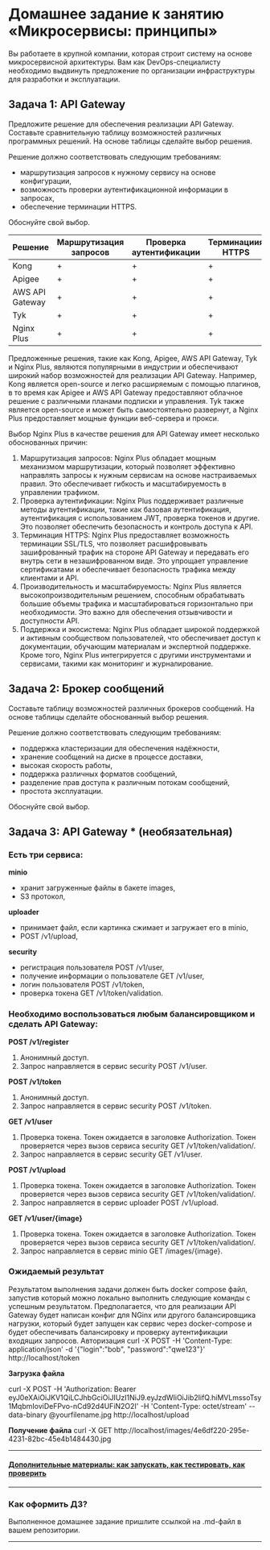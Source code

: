 
# Домашнее задание к занятию «Микросервисы: принципы»

Вы работаете в крупной компании, которая строит систему на основе микросервисной архитектуры.
Вам как DevOps-специалисту необходимо выдвинуть предложение по организации инфраструктуры для разработки и эксплуатации.

## Задача 1: API Gateway 

Предложите решение для обеспечения реализации API Gateway. Составьте сравнительную таблицу возможностей различных программных решений. На основе таблицы сделайте выбор решения.

Решение должно соответствовать следующим требованиям:
- маршрутизация запросов к нужному сервису на основе конфигурации,
- возможность проверки аутентификационной информации в запросах,
- обеспечение терминации HTTPS.

Обоснуйте свой выбор.

|     Решение     |  Маршрутизация запросов |  Проверка аутентификации | Терминациия HTTPS |
|-----------------|-------------------------|--------------------------|-------------------|
|       Kong      |            +            |             +            |         +         |
|     Apigee      |            +            |             +            |         +         |
| AWS API Gateway |            +            |             +            |         +         |
|       Tyk       |            +            |             +            |         +         |
|   Nginx Plus    |            +            |             +            |         +         |

Предложенные решения, такие как Kong, Apigee, AWS API Gateway, Tyk и Nginx Plus, являются популярными в индустрии и обеспечивают широкий набор возможностей для реализации API Gateway. Например, Kong является open-source и легко расширяемым с помощью плагинов, в то время как Apigee и AWS API Gateway предоставляют облачное решение с различными планами подписки и управления. Tyk также является open-source и может быть самостоятельно развернут, а Nginx Plus предоставляет мощные функции веб-сервера и прокси.

Выбор Nginx Plus в качестве решения для API Gateway имеет несколько обоснованных причин:

1. Маршрутизация запросов: Nginx Plus обладает мощным механизмом маршрутизации, который позволяет эффективно направлять запросы к нужным сервисам на основе настраиваемых правил. Это обеспечивает гибкость и масштабируемость в управлении трафиком.
2. Проверка аутентификации: Nginx Plus поддерживает различные методы аутентификации, такие как базовая аутентификация, аутентификация с использованием JWT, проверка токенов и другие. Это позволяет обеспечить безопасность и контроль доступа к API.
3. Терминация HTTPS: Nginx Plus предоставляет возможность терминации SSL/TLS, что позволяет расшифровывать зашифрованный трафик на стороне API Gateway и передавать его внутрь сети в незашифрованном виде. Это упрощает управление сертификатами и обеспечивает безопасность трафика между клиентами и API.
4. Производительность и масштабируемость: Nginx Plus является высокопроизводительным решением, способным обрабатывать большие объемы трафика и масштабироваться горизонтально при необходимости. Это важно для обеспечения отзывчивости и доступности API.
5. Поддержка и экосистема: Nginx Plus обладает широкой поддержкой и активным сообществом пользователей, что обеспечивает доступ к документации, обучающим материалам и экспертной поддержке. Кроме того, Nginx Plus интегрируется с другими инструментами и сервисами, такими как мониторинг и журналирование.


## Задача 2: Брокер сообщений

Составьте таблицу возможностей различных брокеров сообщений. На основе таблицы сделайте обоснованный выбор решения.

Решение должно соответствовать следующим требованиям:
- поддержка кластеризации для обеспечения надёжности,
- хранение сообщений на диске в процессе доставки,
- высокая скорость работы,
- поддержка различных форматов сообщений,
- разделение прав доступа к различным потокам сообщений,
- простота эксплуатации.

Обоснуйте свой выбор.

## Задача 3: API Gateway * (необязательная)

### Есть три сервиса:

**minio**
- хранит загруженные файлы в бакете images,
- S3 протокол,

**uploader**
- принимает файл, если картинка сжимает и загружает его в minio,
- POST /v1/upload,

**security**
- регистрация пользователя POST /v1/user,
- получение информации о пользователе GET /v1/user,
- логин пользователя POST /v1/token,
- проверка токена GET /v1/token/validation.

### Необходимо воспользоваться любым балансировщиком и сделать API Gateway:

**POST /v1/register**
1. Анонимный доступ.
2. Запрос направляется в сервис security POST /v1/user.

**POST /v1/token**
1. Анонимный доступ.
2. Запрос направляется в сервис security POST /v1/token.

**GET /v1/user**
1. Проверка токена. Токен ожидается в заголовке Authorization. Токен проверяется через вызов сервиса security GET /v1/token/validation/.
2. Запрос направляется в сервис security GET /v1/user.

**POST /v1/upload**
1. Проверка токена. Токен ожидается в заголовке Authorization. Токен проверяется через вызов сервиса security GET /v1/token/validation/.
2. Запрос направляется в сервис uploader POST /v1/upload.

**GET /v1/user/{image}**
1. Проверка токена. Токен ожидается в заголовке Authorization. Токен проверяется через вызов сервиса security GET /v1/token/validation/.
2. Запрос направляется в сервис minio GET /images/{image}.

### Ожидаемый результат

Результатом выполнения задачи должен быть docker compose файл, запустив который можно локально выполнить следующие команды с успешным результатом.
Предполагается, что для реализации API Gateway будет написан конфиг для NGinx или другого балансировщика нагрузки, который будет запущен как сервис через docker-compose и будет обеспечивать балансировку и проверку аутентификации входящих запросов.
Авторизация
curl -X POST -H 'Content-Type: application/json' -d '{"login":"bob", "password":"qwe123"}' http://localhost/token

**Загрузка файла**

curl -X POST -H 'Authorization: Bearer eyJ0eXAiOiJKV1QiLCJhbGciOiJIUzI1NiJ9.eyJzdWIiOiJib2IifQ.hiMVLmssoTsy1MqbmIoviDeFPvo-nCd92d4UFiN2O2I' -H 'Content-Type: octet/stream' --data-binary @yourfilename.jpg http://localhost/upload

**Получение файла**
curl -X GET http://localhost/images/4e6df220-295e-4231-82bc-45e4b1484430.jpg

---

#### [Дополнительные материалы: как запускать, как тестировать, как проверить](https://github.com/netology-code/devkub-homeworks/tree/main/11-microservices-02-principles)

---

### Как оформить ДЗ?

Выполненное домашнее задание пришлите ссылкой на .md-файл в вашем репозитории.

---
